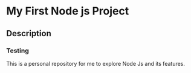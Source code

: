 # My First Node js Project

## Description

### Testing

This is a personal repository for me to explore Node Js and its features.
